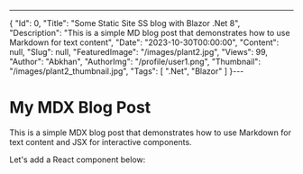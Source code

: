 ---
{
  "Id": 0,
  "Title": "Some Static Site SS blog with Blazor .Net 8",
  "Description": "This is a simple MD blog post that demonstrates how to use Markdown for text content",
  "Date": "2023-10-30T00:00:00",
  "Content": null,
  "Slug": null,
  "FeaturedImage": "/images/plant2.jpg",
  "Views": 99,
  "Author": "Abkhan",
  "AuthorImg": "/profile/user1.png",
  "Thumbnail": "/images/plant2_thumbnail.jpg",
  "Tags": [
    ".Net",
    "Blazor"
  ]
}---


# My MDX Blog Post

This is a simple MDX blog post that demonstrates how to use Markdown for text content and JSX for interactive components.

Let's add a React component below: